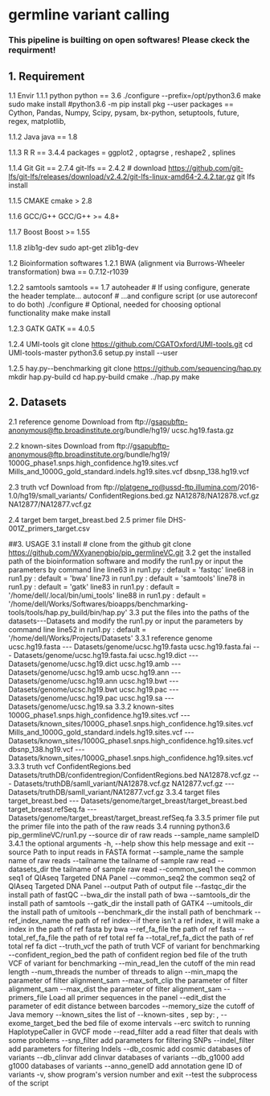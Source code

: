 # germline variant calling

### This pipeline is builting on open softwares! Please ckeck the requirment!


## 1. Requirement
   1.1 Envir
   1.1.1 python
       python == 3.6
       ./configure --prefix=/opt/python3.6
       make
       sudo make install
       #python3.6 -m pip install pkg --user
       packages == Cython, Pandas, Numpy, Scipy, pysam, bx-python, setuptools, future, regex, matplotlib,
      
   1.1.2 Java
       java == 1.8

   1.1.3 R
       R == 3.4.4
       packages = ggplot2 , optagrse , reshape2 , splines
       
   1.1.4 Git
       Git == 2.7.4
       git-lfs == 2.4.2
       # download https://github.com/git-lfs/git-lfs/releases/download/v2.4.2/git-lfs-linux-amd64-2.4.2.tar.gz
         git lfs install

   1.1.5 CMAKE
       cmake > 2.8
       
   1.1.6 GCC/G++
       GCC/G++ >= 4.8+
   
   1.1.7 Boost
       Boost >= 1.55
   
   1.1.8 zlib1g-dev
       sudo apt-get zlib1g-dev

   1.2 Bioinformation softwares 
   1.2.1 BWA (alignment via Burrows-Wheeler transformation)
       bwa == 0.7.12-r1039
       
   1.2.2 samtools
       samtools == 1.7
        autoheader     # If using configure, generate the header template...
        autoconf       # ...and configure script (or use autoreconf to do both)
        ./configure    # Optional, needed for choosing optional functionality
        make
        make install

   1.2.3 GATK
       GATK == 4.0.5
       
   1.2.4 UMI-tools
       git clone https://github.com/CGATOxford/UMI-tools.git
       cd UMI-tools-master
       python3.6 setup.py install --user
        
   1.2.5 hay.py--benchmarking
       git clone https://github.com/sequencing/hap.py
       mkdir hap.py-build
       cd hap.py-build
       cmake ../hap.py
       make


## 2. Datasets
   2.1 reference genome
       Download from ftp://gsapubftp-anonymous@ftp.broadinstitute.org/bundle/hg19/
       ucsc.hg19.fasta.gz
      
   2.2 known-sites
       Download from ftp://gsapubftp-anonymous@ftp.broadinstitute.org/bundle/hg19/
       1000G_phase1.snps.high_confidence.hg19.sites.vcf
       Mills_and_1000G_gold_standard.indels.hg19.sites.vcf
       dbsnp_138.hg19.vcf

   2.3 truth vcf
       Download from ftp://platgene_ro@ussd-ftp.illumina.com/2016-1.0/hg19/small_variants/
       ConfidentRegions.bed.gz
       NA12878/NA12878.vcf.gz
       NA12877/NA12877.vcf.gz
   
   2.4 target bem 
       target_breast.bed
   2.5 primer file
       DHS-001Z_primers_target.csv

##3. USAGE 
   3.1 install 
     # clone from the github
     git clone https://github.com/WXyanengbio/pip_germlineVC.git
   3.2 get the installed path of the bioinformation software and modify the run1.py or input the parameters by command line
     line63 in run1.py :  default = 'fastqc'
     line68 in run1.py :  default = 'bwa'
     line73 in run1.py :  default = 'samtools'
     line78 in run1.py :  default = 'gatk'
     line83 in run1.py :  default = '/home/dell/.local/bin/umi_tools'
     line88 in run1.py :  default = '/home/dell/Works/Softwares/bioapps/benchmarking-tools/tools/hap.py_build/bin/hap.py'
   3.3 put the files into the paths of the datasets---Datasets and modify the run1.py or input the parameters by command line
     line52 in run1.py : default = '/home/dell/Works/Projects/Datasets'
     3.3.1 reference genome
         ucsc.hg19.fasta  --- Datasets/genome/ucsc.hg19.fasta
         ucsc.hg19.fasta.fai  --- Datasets/genome/ucsc.hg19.fasta.fai 
         ucsc.hg19.dict  --- Datasets/genome/ucsc.hg19.dict
         ucsc.hg19.amb  --- Datasets/genome/ucsc.hg19.amb
         ucsc.hg19.ann  --- Datasets/genome/ucsc.hg19.ann
         ucsc.hg19.bwt  --- Datasets/genome/ucsc.hg19.bwt
         ucsc.hg19.pac --- Datasets/genome/ucsc.hg19.pac
         ucsc.hg19.sa --- Datasets/genome/ucsc.hg19.sa
     3.3.2 known-sites
         1000G_phase1.snps.high_confidence.hg19.sites.vcf  --- Datasets/known_sites/1000G_phase1.snps.high_confidence.hg19.sites.vcf 
         Mills_and_1000G_gold_standard.indels.hg19.sites.vcf  --- Datasets/known_sites/1000G_phase1.snps.high_confidence.hg19.sites.vcf 
         dbsnp_138.hg19.vcf  --- Datasets/known_sites/1000G_phase1.snps.high_confidence.hg19.sites.vcf 
     3.3.3 truth vcf 
         ConfidentRegions.bed Datasets/truthDB/confidentregion/ConfidentRegions.bed
         NA12878.vcf.gz ---  Datasets/truthDB/samll_variant/NA12878.vcf.gz
         NA12877.vcf.gz ---  Datasets/truthDB/samll_variant/NA12877.vcf.gz
     3.3.4 target files
         target_breast.bed  --- Datasets/genome/target_breast/target_breast.bed 
         target_breast.refSeq.fa ---Datasets/genome/target_breast/target_breast.refSeq.fa
     3.3.5 primer file
         put the primer file into the path of the raw reads
   3.4 running
     python3.6 pip_germlineVC/run1.py --source  dir of raw reads --sample_name sampleID
   3.4.1 the optional arguments
        -h, --help                         show this help message and exit
       --source                            Path to input reads in FASTA format
       --sample_name                       the sample name of raw reads
       --tailname                          the tailname of sample raw read
       --datasets_dir                      the tailname of sample raw read
      --common_seq1                        the common seq1 of QIAseq Targeted DNA Panel
      --common_seq2                        the common seq2 of QIAseq Targeted DNA Panel
      --output                             Path of output file
      --fastqc_dir                         the install path of fastQC
      --bwa_dir                            the install path of bwa
      --samtools_dir                       the install path of samtools
      --gatk_dir                           the install path of GATK4
      --umitools_dir                       the install path of umitools
      --benchmark_dir                      the install path of benchmark
      --ref_index_name                     the path of ref index--if there isn't a ref index, it will make a index in the path of ref fasta by bwa
      --ref_fa_file                        the path of ref fasta
      --total_ref_fa_file                  the path of ref total ref fa
      --total_ref_fa_dict                  the path of ref total ref fa dict
      --truth_vcf                          the path of truth VCF of variant for benchmarking
      --confident_region_bed               the path of confident region bed file of the truth VCF of variant for benchmarking
      --min_read_len                       the cutoff of the min read length
      --num_threads                        the number of threads to align
      --min_mapq                           the parameter of filter alignment_sam
      --max_soft_clip                      the parameter of filter alignment_sam
      --max_dist                           the parameter of filter alignment_sam
      --primers_file                       Load all primer sequences in the panel
      --edit_dist                          the parameter of edit distance between barcodes
      --memory_size                        the cutoff of Java memory
      --known_sites                        the list of --known-sites , sep by: ,
      --exome_target_bed                   the bed file of exome intervals
      --erc                                switch to running HaplotypeCaller in GVCF mode
      --read_filter                        add a read filter that deals with some problems
      --snp_filter                         add parameters for filtering SNPs
      --indel_filter                       add parameters for filtering Indels
      --db_cosmic                          add cosmic databases of variants
      --db_clinvar                         add clinvar databases of variants
      --db_g1000                           add g1000 databases of variants
      --anno_geneID                        add annotation gene ID of variants
      -v,                                  show program's version number and exit
      --test                               the subprocess of the script
